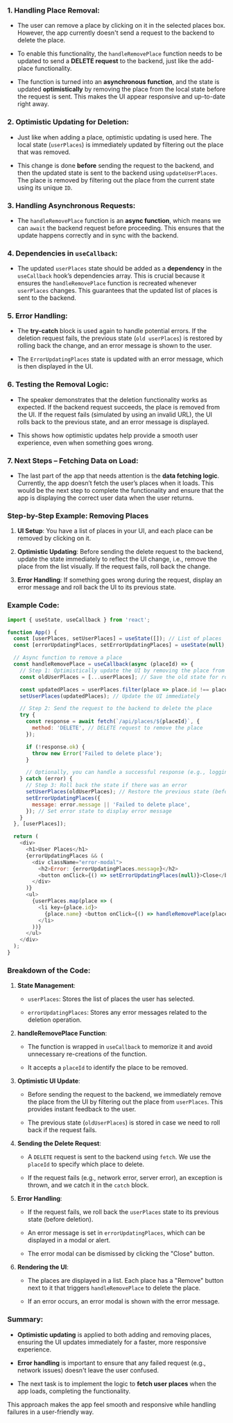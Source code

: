 
### 1. **Handling Place Removal**:

- The user can remove a place by clicking on it in the selected places box. However, the app currently doesn't send a request to the backend to delete the place.
    
- To enable this functionality, the `handleRemovePlace` function needs to be updated to send a **DELETE request** to the backend, just like the add-place functionality.
    
- The function is turned into an **asynchronous function**, and the state is updated **optimistically** by removing the place from the local state before the request is sent. This makes the UI appear responsive and up-to-date right away.
    

### 2. **Optimistic Updating for Deletion**:

- Just like when adding a place, optimistic updating is used here. The local state (`userPlaces`) is immediately updated by filtering out the place that was removed.
    
- This change is done **before** sending the request to the backend, and then the updated state is sent to the backend using `updateUserPlaces`. The place is removed by filtering out the place from the current state using its unique `ID`.
    

### 3. **Handling Asynchronous Requests**:

- The `handleRemovePlace` function is an **async function**, which means we can `await` the backend request before proceeding. This ensures that the update happens correctly and in sync with the backend.
    

### 4. **Dependencies in `useCallback`**:

- The updated `userPlaces` state should be added as a **dependency** in the `useCallback` hook’s dependencies array. This is crucial because it ensures the `handleRemovePlace` function is recreated whenever `userPlaces` changes. This guarantees that the updated list of places is sent to the backend.
    

### 5. **Error Handling**:

- The **try-catch** block is used again to handle potential errors. If the deletion request fails, the previous state (`old userPlaces`) is restored by rolling back the change, and an error message is shown to the user.
    
- The `ErrorUpdatingPlaces` state is updated with an error message, which is then displayed in the UI.
    

### 6. **Testing the Removal Logic**:

- The speaker demonstrates that the deletion functionality works as expected. If the backend request succeeds, the place is removed from the UI. If the request fails (simulated by using an invalid URL), the UI rolls back to the previous state, and an error message is displayed.
    
- This shows how optimistic updates help provide a smooth user experience, even when something goes wrong.
    

### 7. **Next Steps – Fetching Data on Load**:

- The last part of the app that needs attention is the **data fetching logic**. Currently, the app doesn’t fetch the user’s places when it loads. This would be the next step to complete the functionality and ensure that the app is displaying the correct user data when the user returns.
    


### Step-by-Step Example: Removing Places

1. **UI Setup**: You have a list of places in your UI, and each place can be removed by clicking on it.
    
2. **Optimistic Updating**: Before sending the delete request to the backend, update the state immediately to reflect the UI change, i.e., remove the place from the list visually. If the request fails, roll back the change.
    
3. **Error Handling**: If something goes wrong during the request, display an error message and roll back the UI to its previous state.
    

### Example Code:

```javascript
import { useState, useCallback } from 'react';

function App() {
  const [userPlaces, setUserPlaces] = useState([]); // List of places
  const [errorUpdatingPlaces, setErrorUpdatingPlaces] = useState(null); // Error state

  // Async function to remove a place
  const handleRemovePlace = useCallback(async (placeId) => {
    // Step 1: Optimistically update the UI by removing the place from the list
    const oldUserPlaces = [...userPlaces]; // Save the old state for rollback

    const updatedPlaces = userPlaces.filter(place => place.id !== placeId);
    setUserPlaces(updatedPlaces); // Update the UI immediately

    // Step 2: Send the request to the backend to delete the place
    try {
      const response = await fetch(`/api/places/${placeId}`, {
        method: 'DELETE', // DELETE request to remove the place
      });

      if (!response.ok) {
        throw new Error('Failed to delete place');
      }

      // Optionally, you can handle a successful response (e.g., logging or showing a success message)
    } catch (error) {
      // Step 3: Roll back the state if there was an error
      setUserPlaces(oldUserPlaces); // Restore the previous state (before deletion)
      setErrorUpdatingPlaces({
        message: error.message || 'Failed to delete place',
      }); // Set error state to display error message
    }
  }, [userPlaces]);

  return (
    <div>
      <h1>User Places</h1>
      {errorUpdatingPlaces && (
        <div className="error-modal">
          <h2>Error: {errorUpdatingPlaces.message}</h2>
          <button onClick={() => setErrorUpdatingPlaces(null)}>Close</button>
        </div>
      )}
      <ul>
        {userPlaces.map(place => (
          <li key={place.id}>
            {place.name} <button onClick={() => handleRemovePlace(place.id)}>Remove</button>
          </li>
        ))}
      </ul>
    </div>
  );
}
```

### Breakdown of the Code:

1. **State Management**:
    
    - `userPlaces`: Stores the list of places the user has selected.
        
    - `errorUpdatingPlaces`: Stores any error messages related to the deletion operation.
        
2. **handleRemovePlace Function**:
    
    - The function is wrapped in `useCallback` to memorize it and avoid unnecessary re-creations of the function.
        
    - It accepts a `placeId` to identify the place to be removed.
        
3. **Optimistic UI Update**:
    
    - Before sending the request to the backend, we immediately remove the place from the UI by filtering out the place from `userPlaces`. This provides instant feedback to the user.
        
    - The previous state (`oldUserPlaces`) is stored in case we need to roll back if the request fails.
        
4. **Sending the Delete Request**:
    
    - A `DELETE` request is sent to the backend using `fetch`. We use the `placeId` to specify which place to delete.
        
    - If the request fails (e.g., network error, server error), an exception is thrown, and we catch it in the `catch` block.
        
5. **Error Handling**:
    
    - If the request fails, we roll back the `userPlaces` state to its previous state (before deletion).
        
    - An error message is set in `errorUpdatingPlaces`, which can be displayed in a modal or alert.
        
    - The error modal can be dismissed by clicking the "Close" button.
        
6. **Rendering the UI**:
    
    - The places are displayed in a list. Each place has a "Remove" button next to it that triggers `handleRemovePlace` to delete the place.
        
    - If an error occurs, an error modal is shown with the error message.
        

### Summary:

- **Optimistic updating** is applied to both adding and removing places, ensuring the UI updates immediately for a faster, more responsive experience.
    
- **Error handling** is important to ensure that any failed request (e.g., network issues) doesn't leave the user confused.
    
- The next task is to implement the logic to **fetch user places** when the app loads, completing the functionality.
    

This approach makes the app feel smooth and responsive while handling failures in a user-friendly way.